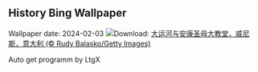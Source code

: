 ## History Bing Wallpaper
Wallpaper date: 2024-02-03
![](https://www.bing.com/th?id=OHR.VeniceCarnival_ZH-CN4965898587_UHD.jpg&w=1000)Download: [大运河与安康圣母大教堂，威尼斯，意大利 (© Rudy Balasko/Getty Images)](https://www.bing.com/th?id=OHR.VeniceCarnival_ZH-CN4965898587_UHD.jpg)

Auto get programm by LtgX
